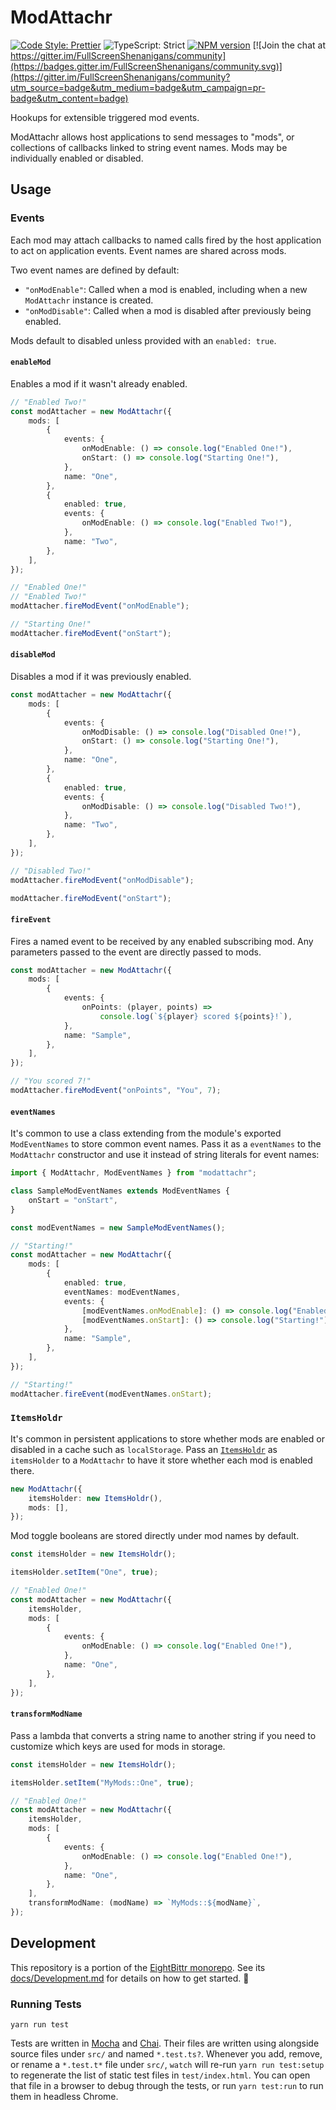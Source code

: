 <!-- Top -->

# ModAttachr

[![Code Style: Prettier](https://img.shields.io/badge/code_style-prettier-brightgreen.svg)](https://prettier.io)
![TypeScript: Strict](https://img.shields.io/badge/typescript-strict-brightgreen.svg)
[![NPM version](https://badge.fury.io/js/modattachr.svg)](http://badge.fury.io/js/modattachr)
[![Join the chat at https://gitter.im/FullScreenShenanigans/community](https://badges.gitter.im/FullScreenShenanigans/community.svg)](https://gitter.im/FullScreenShenanigans/community?utm_source=badge&utm_medium=badge&utm_campaign=pr-badge&utm_content=badge)

Hookups for extensible triggered mod events.

<!-- /Top -->

ModAttachr allows host applications to send messages to "mods", or collections of callbacks linked to string event names.
Mods may be individually enabled or disabled.

## Usage

### Events

Each mod may attach callbacks to named calls fired by the host application to act on application events.
Event names are shared across mods.

Two event names are defined by default:

-   `"onModEnable"`: Called when a mod is enabled, including when a new `ModAttachr` instance is created.
-   `"onModDisable"`: Called when a mod is disabled after previously being enabled.

Mods default to disabled unless provided with an `enabled: true`.

#### `enableMod`

Enables a mod if it wasn't already enabled.

```typescript
// "Enabled Two!"
const modAttacher = new ModAttachr({
    mods: [
        {
            events: {
                onModEnable: () => console.log("Enabled One!"),
                onStart: () => console.log("Starting One!"),
            },
            name: "One",
        },
        {
            enabled: true,
            events: {
                onModEnable: () => console.log("Enabled Two!"),
            },
            name: "Two",
        },
    ],
});

// "Enabled One!"
// "Enabled Two!"
modAttacher.fireModEvent("onModEnable");

// "Starting One!"
modAttacher.fireModEvent("onStart");
```

#### `disableMod`

Disables a mod if it was previously enabled.

```typescript
const modAttacher = new ModAttachr({
    mods: [
        {
            events: {
                onModDisable: () => console.log("Disabled One!"),
                onStart: () => console.log("Starting One!"),
            },
            name: "One",
        },
        {
            enabled: true,
            events: {
                onModDisable: () => console.log("Disabled Two!"),
            },
            name: "Two",
        },
    ],
});

// "Disabled Two!"
modAttacher.fireModEvent("onModDisable");

modAttacher.fireModEvent("onStart");
```

#### `fireEvent`

Fires a named event to be received by any enabled subscribing mod.
Any parameters passed to the event are directly passed to mods.

```typescript
const modAttacher = new ModAttachr({
    mods: [
        {
            events: {
                onPoints: (player, points) =>
                    console.log(`${player} scored ${points}!`),
            },
            name: "Sample",
        },
    ],
});

// "You scored 7!"
modAttacher.fireModEvent("onPoints", "You", 7);
```

#### `eventNames`

It's common to use a class extending from the module's exported `ModEventNames` to store common event names.
Pass it as a `eventNames` to the `ModAttachr` constructor and use it instead of string literals for event names:

```typescript
import { ModAttachr, ModEventNames } from "modattachr";

class SampleModEventNames extends ModEventNames {
    onStart = "onStart",
}

const modEventNames = new SampleModEventNames();

// "Starting!"
const modAttacher = new ModAttachr({
    mods: [
        {
            enabled: true,
            eventNames: modEventNames,
            events: {
                [modEventNames.onModEnable]: () => console.log("Enabled!"),
                [modEventNames.onStart]: () => console.log("Starting!"),
            },
            name: "Sample",
        },
    ],
});

// "Starting!"
modAttacher.fireEvent(modEventNames.onStart);
```

### `ItemsHoldr`

It's common in persistent applications to store whether mods are enabled or disabled in a cache such as `localStorage`.
Pass an [`ItemsHoldr`](https://github.com/FullScreenShenanigans/ItemsHoldr) as `itemsHolder` to a `ModAttachr` to have it store whether each mod is enabled there.

```typescript
new ModAttachr({
    itemsHolder: new ItemsHoldr(),
    mods: [],
});
```

Mod toggle booleans are stored directly under mod names by default.

```typescript
const itemsHolder = new ItemsHoldr();

itemsHolder.setItem("One", true);

// "Enabled One!"
const modAttacher = new ModAttachr({
    itemsHolder,
    mods: [
        {
            events: {
                onModEnable: () => console.log("Enabled One!"),
            },
            name: "One",
        },
    ],
});
```

#### `transformModName`

Pass a lambda that converts a string name to another string if you need to customize which keys are used for mods in storage.

```typescript
const itemsHolder = new ItemsHoldr();

itemsHolder.setItem("MyMods::One", true);

// "Enabled One!"
const modAttacher = new ModAttachr({
    itemsHolder,
    mods: [
        {
            events: {
                onModEnable: () => console.log("Enabled One!"),
            },
            name: "One",
        },
    ],
    transformModName: (modName) => `MyMods::${modName}`,
});
```

<!-- Development -->

## Development

This repository is a portion of the [EightBittr monorepo](https://raw.githubusercontent.com/FullScreenShenanigans/EightBittr).
See its [docs/Development.md](../../docs/Development.md) for details on how to get started. 💖

### Running Tests

```shell
yarn run test
```

Tests are written in [Mocha](https://github.com/mochajs/mocha) and [Chai](https://github.com/chaijs/chai).
Their files are written using alongside source files under `src/` and named `*.test.ts?`.
Whenever you add, remove, or rename a `*.test.t*` file under `src/`, `watch` will re-run `yarn run test:setup` to regenerate the list of static test files in `test/index.html`.
You can open that file in a browser to debug through the tests, or run `yarn test:run` to run them in headless Chrome.

<!-- Maps -->
<!-- /Maps -->

<!-- /Development -->
